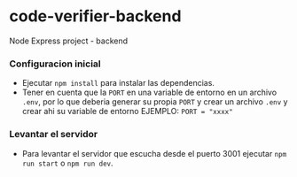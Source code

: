 # code-verifier-backend
Node Express project - backend

<h3>Configuracion inicial</h3>

- Ejecutar `npm install` para instalar las   dependencias.
- Tener en cuenta que la `PORT` en una variable de entorno en un archivo `.env`, por lo que  deberia generar su propia `PORT` y crear un archivo `.env`
y crear ahi su variable de entorno EJEMPLO:
 `PORT = "xxxx"`

<h3>Levantar el servidor</h3>

- Para levantar el servidor que escucha desde el puerto 3001 ejecutar `npm run start` o `npm run dev`.